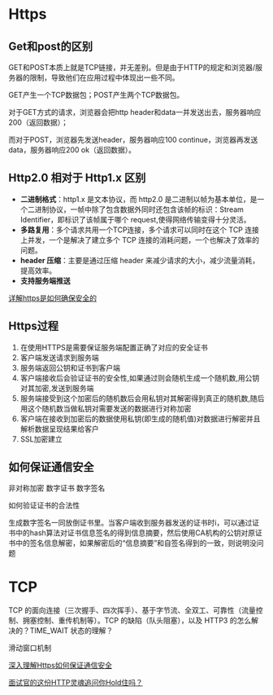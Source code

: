 # Https

## Get和post的区别

GET和POST本质上就是TCP链接，并无差别。但是由于HTTP的规定和浏览器/服务器的限制，导致他们在应用过程中体现出一些不同。 

GET产生一个TCP数据包；POST产生两个TCP数据包。

对于GET方式的请求，浏览器会把http header和data一并发送出去，服务器响应200（返回数据）；

而对于POST，浏览器先发送header，服务器响应100 continue，浏览器再发送data，服务器响应200 ok（返回数据）。

## Http2.0 相对于 Http1.x 区别

- **二进制格式**：http1.x 是文本协议，而 http2.0 是二进制以帧为基本单位，是一个二进制协议，一帧中除了包含数据外同时还包含该帧的标识：Stream Identifier，即标识了该帧属于哪个 request,使得网络传输变得十分灵活。
- **多路复用**：多个请求共用一个TCP连接，多个请求可以同时在这个 TCP 连接上并发，一个是解决了建立多个 TCP 连接的消耗问题，一个也解决了效率的问题。
- **header 压缩**：主要是通过压缩 header 来减少请求的大小，减少流量消耗，提高效率。
- **支持服务端推送**

[详解https是如何确保安全的](https://www.jianshu.com/p/304674bd0618)

## Https过程

1. 在使用HTTPS是需要保证服务端配置正确了对应的安全证书
2. 客户端发送请求到服务端
3. 服务端返回公钥和证书到客户端
4. 客户端接收后会验证证书的安全性,如果通过则会随机生成一个随机数,用公钥对其加密,发送到服务端
5. 服务端接受到这个加密后的随机数后会用私钥对其解密得到真正的随机数,随后用这个随机数当做私钥对需要发送的数据进行对称加密
6. 客户端在接收到加密后的数据使用私钥(即生成的随机值)对数据进行解密并且解析数据呈现结果给客户
7. SSL加密建立

## 如何保证通信安全

非对称加密
数字证书
数字签名

如何验证证书的合法性

生成数字签名一同放倒证书里。当客户端收到服务器发送的证书时i，可以通过证书中的hash算法对证书信息签名的得到信息摘要，然后使用CA机构的公钥对原证书中的签名信息解密，如果解密后的“信息摘要”和自签名得到的一致，则说明没问题

# TCP

TCP 的面向连接（三次握手、四次挥手）、基于字节流、全双工、可靠性（流量控制、拥塞控制、重传机制等）。TCP 的缺陷（队头阻塞），以及 HTTP3 的怎么解决的？TIME_WAIT 状态的理解？

滑动窗口机制

 [深入理解Https如何保证通信安全](https://www.cnblogs.com/chenxf1117/p/15127479.html)

[面试官的这份HTTP灵魂追问你Hold住吗？](https://juejin.cn/post/6877362691350986766)
